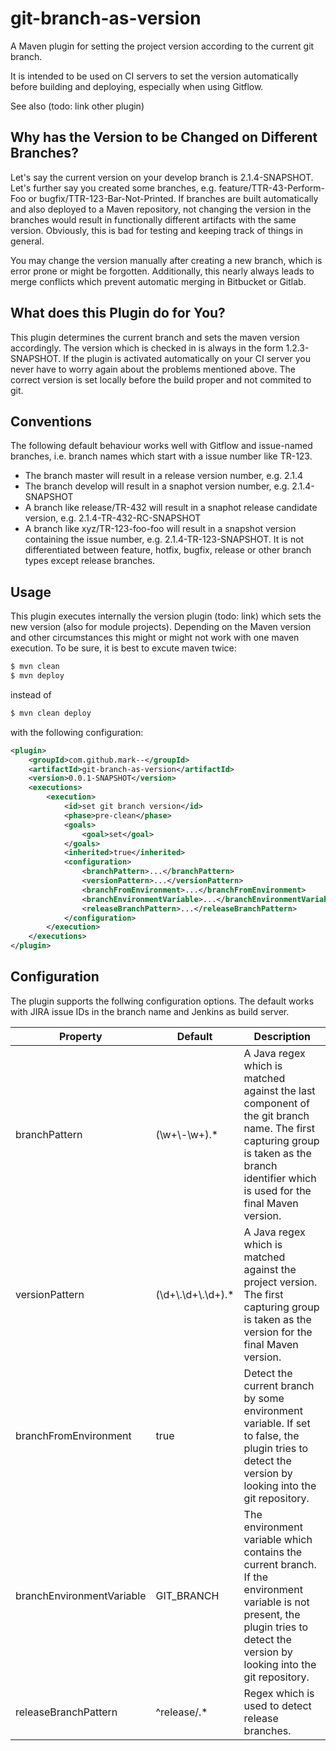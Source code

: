 # git-branch-as-version

A Maven plugin for setting the project version according to the current git branch.

It is intended to be used on CI servers to set the version automatically before building and deploying, especially when using Gitflow.

See also (todo: link other plugin)

## Why has the Version to be Changed on Different Branches? 

Let's say the current version on your develop branch is 2.1.4-SNAPSHOT.
Let's further say you created some branches, e.g. feature/TTR-43-Perform-Foo or bugfix/TTR-123-Bar-Not-Printed.
If branches are built automatically and also deployed to a Maven repository, not changing the version in the branches would result in functionally different artifacts with the same version. Obviously, this is bad for testing and keeping track of things in general.

You may change the version manually after creating a new branch, which is error prone or might be forgotten. Additionally, this nearly always leads to merge conflicts which prevent automatic merging in Bitbucket or Gitlab.


## What does this Plugin do for You?

This plugin determines the current branch and sets the maven version accordingly.
The version which is checked in is always in the form 1.2.3-SNAPSHOT. 
If the plugin is activated automatically on your CI server you never have to worry again about the problems mentioned above.
The correct version is set locally before the build proper and not commited to git.

 
## Conventions

The following default behaviour works well with Gitflow and issue-named branches, i.e. branch names which start with a issue number like TR-123.

- The branch master will result in a release version number, e.g. 2.1.4
- The branch develop will result in a snaphot version number, e.g. 2.1.4-SNAPSHOT
- A branch like release/TR-432 will result in a snaphot release candidate version, e.g. 2.1.4-TR-432-RC-SNAPSHOT
- A branch like xyz/TR-123-foo-foo will result in a snapshot version containing the issue number, e.g. 2.1.4-TR-123-SNAPSHOT.
It is not differentiated between feature, hotfix, bugfix, release or other branch types except release branches.


## Usage

This plugin executes internally the version plugin (todo: link) which sets the new version (also for module projects).
Depending on the Maven version and other circumstances this might or might not work with one maven execution. To be sure, it is best to excute maven twice:

````bash
$ mvn clean
$ mvn deploy
````

instead of

````bash
$ mvn clean deploy
````

with the following configuration:


````xml
<plugin>
	<groupId>com.github.mark--</groupId>
	<artifactId>git-branch-as-version</artifactId>
	<version>0.0.1-SNAPSHOT</version>
	<executions>
		<execution>
			<id>set git branch version</id>
			<phase>pre-clean</phase>
			<goals>
				<goal>set</goal>
			</goals>
			<inherited>true</inherited>
			<configuration>
				<branchPattern>...</branchPattern>
				<versionPattern>...</versionPattern>
				<branchFromEnvironment>...</branchFromEnvironment>
				<branchEnvironmentVariable>...</branchEnvironmentVariable>
				<releaseBranchPattern>...</releaseBranchPattern>
			</configuration>
		</execution>
	</executions>
</plugin>
````


## Configuration

The plugin supports the follwing configuration options. The default works with JIRA issue IDs in the branch name and Jenkins as build server.


| Property                  | Default                | Description                                                                                                                                                                             |
| ------------------------- | ---------------------- | --------------------------------------------------------------------------------------------------------------------------------------------------------------------------------------- |
| branchPattern             | (\\w+\\-\\w+).*        | A Java regex which is matched against the last component of the git branch name. The first capturing group is taken as the branch identifier which is used for the final Maven version. |
| versionPattern            | (\\d+\\.\\d+\\.\\d+).* | A Java regex which is matched against the project version. The first capturing group is taken as the version for the final Maven version.                                               |
| branchFromEnvironment     | true                   | Detect the current branch by some environment variable. If set to false, the plugin tries to detect the version by looking into the git repository.                                     |
| branchEnvironmentVariable | GIT_BRANCH             | The environment variable which contains the current branch. If the environment variable is not present, the plugin tries to detect the version by looking into the git repository.      |
| releaseBranchPattern      | ^release/.*            | Regex which is used to detect release branches.                                                                                                                                         |

